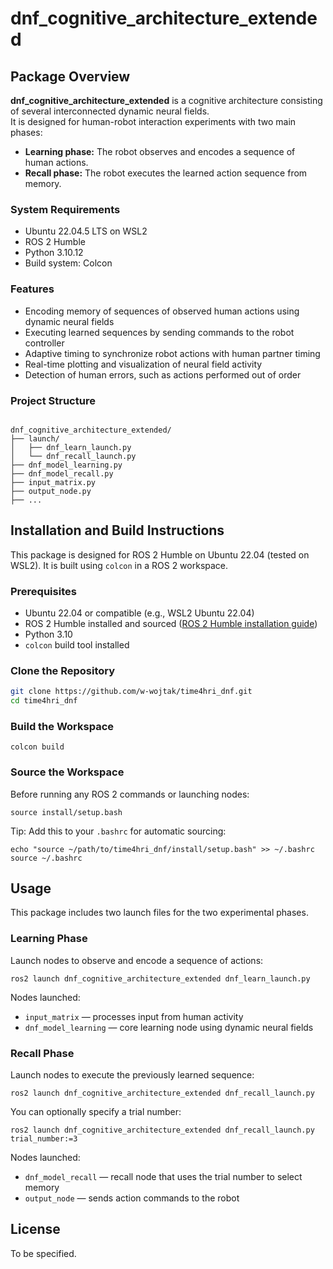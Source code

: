 # dnf_cognitive_architecture_extended

## Package Overview

**dnf_cognitive_architecture_extended** is a cognitive architecture consisting of several interconnected dynamic neural fields.  
It is designed for human-robot interaction experiments with two main phases:  

- **Learning phase:** The robot observes and encodes a sequence of human actions.  
- **Recall phase:** The robot executes the learned action sequence from memory.  

### System Requirements

- Ubuntu 22.04.5 LTS on WSL2  
- ROS 2 Humble  
- Python 3.10.12  
- Build system: Colcon  

### Features

- Encoding memory of sequences of observed human actions using dynamic neural fields  
- Executing learned sequences by sending commands to the robot controller  
- Adaptive timing to synchronize robot actions with human partner timing  
- Real-time plotting and visualization of neural field activity  
- Detection of human errors, such as actions performed out of order  


### Project Structure

```

dnf_cognitive_architecture_extended/
├── launch/
│   ├── dnf_learn_launch.py
│   └── dnf_recall_launch.py
├── dnf_model_learning.py
├── dnf_model_recall.py
├── input_matrix.py
├── output_node.py
├── ...
```


## Installation and Build Instructions

This package is designed for ROS 2 Humble on Ubuntu 22.04 (tested on WSL2). It is built using `colcon` in a ROS 2 workspace.

### Prerequisites

- Ubuntu 22.04 or compatible (e.g., WSL2 Ubuntu 22.04)  
- ROS 2 Humble installed and sourced ([ROS 2 Humble installation guide](https://docs.ros.org/en/humble/Installation.html))  
- Python 3.10  
- `colcon` build tool installed  

### Clone the Repository

```bash
git clone https://github.com/w-wojtak/time4hri_dnf.git
cd time4hri_dnf
```


### Build the Workspace

`colcon build`

### Source the Workspace
Before running any ROS 2 commands or launching nodes:

`source install/setup.bash`

Tip: Add this to your `.bashrc` for automatic sourcing:

`echo "source ~/path/to/time4hri_dnf/install/setup.bash" >> ~/.bashrc source ~/.bashrc`


## Usage
This package includes two launch files for the two experimental phases.

### Learning Phase
Launch nodes to observe and encode a sequence of actions:

`ros2 launch dnf_cognitive_architecture_extended dnf_learn_launch.py`

Nodes launched:

* `input_matrix` — processes input from human activity
* `dnf_model_learning` — core learning node using dynamic neural fields

### Recall Phase
Launch nodes to execute the previously learned sequence:

`ros2 launch dnf_cognitive_architecture_extended dnf_recall_launch.py`

You can optionally specify a trial number:

`ros2 launch dnf_cognitive_architecture_extended dnf_recall_launch.py trial_number:=3`

Nodes launched:

* `dnf_model_recall` — recall node that uses the trial number to select memory
* `output_node` — sends action commands to the robot


## License
To be specified.
